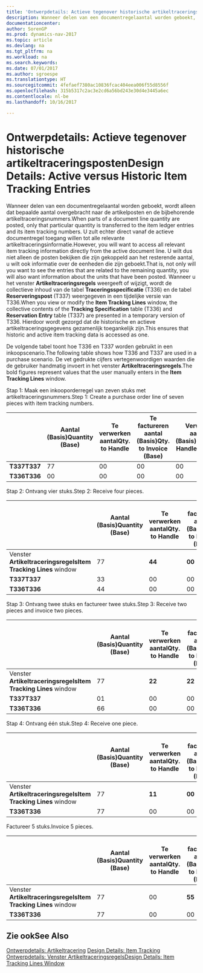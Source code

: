 ```yaml
---
title: 'Ontwerpdetails: Actieve tegenover historische artikeltraceringsposten'
description: Wanneer delen van een documentregelaantal worden geboekt, wordt alleen dat bepaalde aantal overgebracht naar de artikelposten en de bijbehorende artikeltraceringsnummers. U zult echter direct vanaf de actieve documentregel toegang willen tot alle relevante artikeltraceringsinformatie. U wilt dus niet alleen de posten bekijken die zijn gekoppeld aan het resterende aantal, u wilt ook informatie over de eenheden die zijn geboekt. Wanneer u het venster **Artikeltraceringsregels** weergeeft of wijzigt, wordt de collectieve inhoud van de tabel **Traceringsspecificatie** (T336) en de tabel **Reserveringspost** (T337) weergegeven in een tijdelijke versie van T336. Hierdoor wordt gezorgd dat de historische en actieve artikeltraceringsgegevens gezamenlijk toegankelijk zijn.
documentationcenter: 
author: SorenGP
ms.prod: dynamics-nav-2017
ms.topic: article
ms.devlang: na
ms.tgt_pltfrm: na
ms.workload: na
ms.search.keywords: 
ms.date: 07/01/2017
ms.author: sgroespe
ms.translationtype: HT
ms.sourcegitcommit: 4fefaef7380ac10836fcac404eea006f55d8556f
ms.openlocfilehash: 315b5317c2ac3e2cd6a56bd243e30d4e3445a6ec
ms.contentlocale: nl-be
ms.lasthandoff: 10/16/2017

---
```

# <a name="design-details-active-versus-historic-item-tracking-entries"></a><span data-ttu-id="e3812-107">Ontwerpdetails: Actieve tegenover historische artikeltraceringsposten</span><span class="sxs-lookup"><span data-stu-id="e3812-107">Design Details: Active versus Historic Item Tracking Entries</span></span>
<span data-ttu-id="e3812-108">Wanneer delen van een documentregelaantal worden geboekt, wordt alleen dat bepaalde aantal overgebracht naar de artikelposten en de bijbehorende artikeltraceringsnummers.</span><span class="sxs-lookup"><span data-stu-id="e3812-108">When parts of a document line quantity are posted, only that particular quantity is transferred to the item ledger entries and its item tracking numbers.</span></span> <span data-ttu-id="e3812-109">U zult echter direct vanaf de actieve documentregel toegang willen tot alle relevante artikeltraceringsinformatie.</span><span class="sxs-lookup"><span data-stu-id="e3812-109">However, you will want to access all relevant item tracking information directly from the active document line.</span></span> <span data-ttu-id="e3812-110">U wilt dus niet alleen de posten bekijken die zijn gekoppeld aan het resterende aantal, u wilt ook informatie over de eenheden die zijn geboekt.</span><span class="sxs-lookup"><span data-stu-id="e3812-110">That is, not only will you want to see the entries that are related to the remaining quantity, you will also want information about the units that have been posted.</span></span> <span data-ttu-id="e3812-111">Wanneer u het venster **Artikeltraceringsregels** weergeeft of wijzigt, wordt de collectieve inhoud van de tabel **Traceringsspecificatie** (T336) en de tabel **Reserveringspost** (T337) weergegeven in een tijdelijke versie van T336.</span><span class="sxs-lookup"><span data-stu-id="e3812-111">When you view or modify the **Item Tracking Lines** window, the collective contents of the **Tracking Specification** table (T336) and **Reservation Entry** table (T337) are presented in a temporary version of T336.</span></span> <span data-ttu-id="e3812-112">Hierdoor wordt gezorgd dat de historische en actieve artikeltraceringsgegevens gezamenlijk toegankelijk zijn.</span><span class="sxs-lookup"><span data-stu-id="e3812-112">This ensures that historic and active item tracking data is accessed as one.</span></span>  

 <span data-ttu-id="e3812-113">De volgende tabel toont hoe T336 en T337 worden gebruikt in een inkoopscenario.</span><span class="sxs-lookup"><span data-stu-id="e3812-113">The following table shows how T336 and T337 are used in a purchase scenario.</span></span> <span data-ttu-id="e3812-114">De vet gedrukte cijfers vertegenwoordigen waarden die de gebruiker handmatig invoert in het venster **Artikeltraceringsregels**.</span><span class="sxs-lookup"><span data-stu-id="e3812-114">The bold figures represent values that the user manually enters in the **Item Tracking Lines** window.</span></span>  

 <span data-ttu-id="e3812-115">Stap 1: Maak een inkooporderregel van zeven stuks met artikeltraceringsnummers.</span><span class="sxs-lookup"><span data-stu-id="e3812-115">Step 1: Create a purchase order line of seven pieces with item tracking numbers.</span></span>  

||<span data-ttu-id="e3812-116">**Aantal (Basis)**</span><span class="sxs-lookup"><span data-stu-id="e3812-116">**Quantity (Base)**</span></span>|<span data-ttu-id="e3812-117">**Te verwerken aantal**</span><span class="sxs-lookup"><span data-stu-id="e3812-117">**Qty. to Handle**</span></span>|<span data-ttu-id="e3812-118">**Te factureren aantal (Basis)**</span><span class="sxs-lookup"><span data-stu-id="e3812-118">**Qty. to Invoice (Base)**</span></span>|<span data-ttu-id="e3812-119">**Verwerkt aantal (Basis)**</span><span class="sxs-lookup"><span data-stu-id="e3812-119">**Quantity Handled (Base)**</span></span>|<span data-ttu-id="e3812-120">**Gefactureerd aantal (Basis)**</span><span class="sxs-lookup"><span data-stu-id="e3812-120">**Quantity Invoiced (Base)**</span></span>|  
|-|----------------------------------------------|--------------------------------------------|------------------------------------------------------|-------------------------------------------------------|--------------------------------------------------------|  
|<span data-ttu-id="e3812-121">**T337**</span><span class="sxs-lookup"><span data-stu-id="e3812-121">**T337**</span></span>|<span data-ttu-id="e3812-122">7</span><span class="sxs-lookup"><span data-stu-id="e3812-122">7</span></span>|<span data-ttu-id="e3812-123">0</span><span class="sxs-lookup"><span data-stu-id="e3812-123">0</span></span>|<span data-ttu-id="e3812-124">0</span><span class="sxs-lookup"><span data-stu-id="e3812-124">0</span></span>|<span data-ttu-id="e3812-125">0</span><span class="sxs-lookup"><span data-stu-id="e3812-125">0</span></span>|<span data-ttu-id="e3812-126">0</span><span class="sxs-lookup"><span data-stu-id="e3812-126">0</span></span>|  
|<span data-ttu-id="e3812-127">**T336**</span><span class="sxs-lookup"><span data-stu-id="e3812-127">**T336**</span></span>|<span data-ttu-id="e3812-128">0</span><span class="sxs-lookup"><span data-stu-id="e3812-128">0</span></span>|<span data-ttu-id="e3812-129">0</span><span class="sxs-lookup"><span data-stu-id="e3812-129">0</span></span>|<span data-ttu-id="e3812-130">0</span><span class="sxs-lookup"><span data-stu-id="e3812-130">0</span></span>|<span data-ttu-id="e3812-131">0</span><span class="sxs-lookup"><span data-stu-id="e3812-131">0</span></span>|<span data-ttu-id="e3812-132">0</span><span class="sxs-lookup"><span data-stu-id="e3812-132">0</span></span>|  

 <span data-ttu-id="e3812-133">Stap 2: Ontvang vier stuks.</span><span class="sxs-lookup"><span data-stu-id="e3812-133">Step 2: Receive four pieces.</span></span>  

||<span data-ttu-id="e3812-134">**Aantal (Basis)**</span><span class="sxs-lookup"><span data-stu-id="e3812-134">**Quantity (Base)**</span></span>|<span data-ttu-id="e3812-135">**Te verwerken aantal**</span><span class="sxs-lookup"><span data-stu-id="e3812-135">**Qty. to Handle**</span></span>|<span data-ttu-id="e3812-136">**Te factureren aantal (Basis)**</span><span class="sxs-lookup"><span data-stu-id="e3812-136">**Qty. to Invoice (Base)**</span></span>|<span data-ttu-id="e3812-137">**Verwerkt aantal (Basis)**</span><span class="sxs-lookup"><span data-stu-id="e3812-137">**Quantity Handled (Base)**</span></span>|<span data-ttu-id="e3812-138">**Gefactureerd aantal (Basis)**</span><span class="sxs-lookup"><span data-stu-id="e3812-138">**Quantity Invoiced (Base)**</span></span>|  
|-|----------------------------------------------|--------------------------------------------|------------------------------------------------------|-------------------------------------------------------|--------------------------------------------------------|  
|<span data-ttu-id="e3812-139">Venster **Artikeltraceringsregels**</span><span class="sxs-lookup"><span data-stu-id="e3812-139">**Item Tracking Lines** window</span></span>|<span data-ttu-id="e3812-140">7</span><span class="sxs-lookup"><span data-stu-id="e3812-140">7</span></span>|<span data-ttu-id="e3812-141">**4**</span><span class="sxs-lookup"><span data-stu-id="e3812-141">**4**</span></span>|<span data-ttu-id="e3812-142">**0**</span><span class="sxs-lookup"><span data-stu-id="e3812-142">**0**</span></span>|<span data-ttu-id="e3812-143">0</span><span class="sxs-lookup"><span data-stu-id="e3812-143">0</span></span>|<span data-ttu-id="e3812-144">0</span><span class="sxs-lookup"><span data-stu-id="e3812-144">0</span></span>|  
|<span data-ttu-id="e3812-145">**T337**</span><span class="sxs-lookup"><span data-stu-id="e3812-145">**T337**</span></span>|<span data-ttu-id="e3812-146">3</span><span class="sxs-lookup"><span data-stu-id="e3812-146">3</span></span>|<span data-ttu-id="e3812-147">0</span><span class="sxs-lookup"><span data-stu-id="e3812-147">0</span></span>|<span data-ttu-id="e3812-148">0</span><span class="sxs-lookup"><span data-stu-id="e3812-148">0</span></span>|<span data-ttu-id="e3812-149">0</span><span class="sxs-lookup"><span data-stu-id="e3812-149">0</span></span>|<span data-ttu-id="e3812-150">0</span><span class="sxs-lookup"><span data-stu-id="e3812-150">0</span></span>|  
|<span data-ttu-id="e3812-151">**T336**</span><span class="sxs-lookup"><span data-stu-id="e3812-151">**T336**</span></span>|<span data-ttu-id="e3812-152">4</span><span class="sxs-lookup"><span data-stu-id="e3812-152">4</span></span>|<span data-ttu-id="e3812-153">0</span><span class="sxs-lookup"><span data-stu-id="e3812-153">0</span></span>|<span data-ttu-id="e3812-154">0</span><span class="sxs-lookup"><span data-stu-id="e3812-154">0</span></span>|<span data-ttu-id="e3812-155">4</span><span class="sxs-lookup"><span data-stu-id="e3812-155">4</span></span>|<span data-ttu-id="e3812-156">0</span><span class="sxs-lookup"><span data-stu-id="e3812-156">0</span></span>|  

 <span data-ttu-id="e3812-157">Stap 3: Ontvang twee stuks en factureer twee stuks.</span><span class="sxs-lookup"><span data-stu-id="e3812-157">Step 3: Receive two pieces and invoice two pieces.</span></span>  

||<span data-ttu-id="e3812-158">**Aantal (Basis)**</span><span class="sxs-lookup"><span data-stu-id="e3812-158">**Quantity (Base)**</span></span>|<span data-ttu-id="e3812-159">**Te verwerken aantal**</span><span class="sxs-lookup"><span data-stu-id="e3812-159">**Qty. to Handle**</span></span>|<span data-ttu-id="e3812-160">**Te factureren aantal (Basis)**</span><span class="sxs-lookup"><span data-stu-id="e3812-160">**Qty. to Invoice (Base)**</span></span>|<span data-ttu-id="e3812-161">**Verwerkt aantal (Basis)**</span><span class="sxs-lookup"><span data-stu-id="e3812-161">**Quantity Handled (Base)**</span></span>|<span data-ttu-id="e3812-162">**Gefactureerd aantal (Basis)**</span><span class="sxs-lookup"><span data-stu-id="e3812-162">**Quantity Invoiced (Base)**</span></span>|  
|-|----------------------------------------------|--------------------------------------------|------------------------------------------------------|-------------------------------------------------------|--------------------------------------------------------|  
|<span data-ttu-id="e3812-163">Venster **Artikeltraceringsregels**</span><span class="sxs-lookup"><span data-stu-id="e3812-163">**Item Tracking Lines** window</span></span>|<span data-ttu-id="e3812-164">7</span><span class="sxs-lookup"><span data-stu-id="e3812-164">7</span></span>|<span data-ttu-id="e3812-165">**2**</span><span class="sxs-lookup"><span data-stu-id="e3812-165">**2**</span></span>|<span data-ttu-id="e3812-166">**2**</span><span class="sxs-lookup"><span data-stu-id="e3812-166">**2**</span></span>|<span data-ttu-id="e3812-167">4</span><span class="sxs-lookup"><span data-stu-id="e3812-167">4</span></span>|<span data-ttu-id="e3812-168">0</span><span class="sxs-lookup"><span data-stu-id="e3812-168">0</span></span>|  
|<span data-ttu-id="e3812-169">**T337**</span><span class="sxs-lookup"><span data-stu-id="e3812-169">**T337**</span></span>|<span data-ttu-id="e3812-170">0</span><span class="sxs-lookup"><span data-stu-id="e3812-170">1</span></span>|<span data-ttu-id="e3812-171">0</span><span class="sxs-lookup"><span data-stu-id="e3812-171">0</span></span>|<span data-ttu-id="e3812-172">0</span><span class="sxs-lookup"><span data-stu-id="e3812-172">0</span></span>|<span data-ttu-id="e3812-173">0</span><span class="sxs-lookup"><span data-stu-id="e3812-173">0</span></span>|<span data-ttu-id="e3812-174">0</span><span class="sxs-lookup"><span data-stu-id="e3812-174">0</span></span>|  
|<span data-ttu-id="e3812-175">**T336**</span><span class="sxs-lookup"><span data-stu-id="e3812-175">**T336**</span></span>|<span data-ttu-id="e3812-176">6</span><span class="sxs-lookup"><span data-stu-id="e3812-176">6</span></span>|<span data-ttu-id="e3812-177">0</span><span class="sxs-lookup"><span data-stu-id="e3812-177">0</span></span>|<span data-ttu-id="e3812-178">0</span><span class="sxs-lookup"><span data-stu-id="e3812-178">0</span></span>|<span data-ttu-id="e3812-179">6</span><span class="sxs-lookup"><span data-stu-id="e3812-179">6</span></span>|<span data-ttu-id="e3812-180">2</span><span class="sxs-lookup"><span data-stu-id="e3812-180">2</span></span>|  

 <span data-ttu-id="e3812-181">Stap 4: Ontvang één stuk.</span><span class="sxs-lookup"><span data-stu-id="e3812-181">Step 4: Receive one piece.</span></span>  

||<span data-ttu-id="e3812-182">**Aantal (Basis)**</span><span class="sxs-lookup"><span data-stu-id="e3812-182">**Quantity (Base)**</span></span>|<span data-ttu-id="e3812-183">**Te verwerken aantal**</span><span class="sxs-lookup"><span data-stu-id="e3812-183">**Qty. to Handle**</span></span>|<span data-ttu-id="e3812-184">**Te factureren aantal (Basis)**</span><span class="sxs-lookup"><span data-stu-id="e3812-184">**Qty. to Invoice (Base)**</span></span>|<span data-ttu-id="e3812-185">**Verwerkt aantal (Basis)**</span><span class="sxs-lookup"><span data-stu-id="e3812-185">**Quantity Handled (Base)**</span></span>|<span data-ttu-id="e3812-186">**Gefactureerd aantal (Basis)**</span><span class="sxs-lookup"><span data-stu-id="e3812-186">**Quantity Invoiced (Base)**</span></span>|  
|-|----------------------------------------------|--------------------------------------------|------------------------------------------------------|-------------------------------------------------------|--------------------------------------------------------|  
|<span data-ttu-id="e3812-187">Venster **Artikeltraceringsregels**</span><span class="sxs-lookup"><span data-stu-id="e3812-187">**Item Tracking Lines** window</span></span>|<span data-ttu-id="e3812-188">7</span><span class="sxs-lookup"><span data-stu-id="e3812-188">7</span></span>|<span data-ttu-id="e3812-189">**1**</span><span class="sxs-lookup"><span data-stu-id="e3812-189">**1**</span></span>|<span data-ttu-id="e3812-190">**0**</span><span class="sxs-lookup"><span data-stu-id="e3812-190">**0**</span></span>|<span data-ttu-id="e3812-191">6</span><span class="sxs-lookup"><span data-stu-id="e3812-191">6</span></span>|<span data-ttu-id="e3812-192">2</span><span class="sxs-lookup"><span data-stu-id="e3812-192">2</span></span>|  
|<span data-ttu-id="e3812-193">**T336**</span><span class="sxs-lookup"><span data-stu-id="e3812-193">**T336**</span></span>|<span data-ttu-id="e3812-194">7</span><span class="sxs-lookup"><span data-stu-id="e3812-194">7</span></span>|<span data-ttu-id="e3812-195">0</span><span class="sxs-lookup"><span data-stu-id="e3812-195">0</span></span>|<span data-ttu-id="e3812-196">0</span><span class="sxs-lookup"><span data-stu-id="e3812-196">0</span></span>|<span data-ttu-id="e3812-197">7</span><span class="sxs-lookup"><span data-stu-id="e3812-197">7</span></span>|<span data-ttu-id="e3812-198">2</span><span class="sxs-lookup"><span data-stu-id="e3812-198">2</span></span>|  

 <span data-ttu-id="e3812-199">Factureer 5 stuks.</span><span class="sxs-lookup"><span data-stu-id="e3812-199">Invoice 5 pieces.</span></span>  

||<span data-ttu-id="e3812-200">**Aantal (Basis)**</span><span class="sxs-lookup"><span data-stu-id="e3812-200">**Quantity (Base)**</span></span>|<span data-ttu-id="e3812-201">**Te verwerken aantal**</span><span class="sxs-lookup"><span data-stu-id="e3812-201">**Qty. to Handle**</span></span>|<span data-ttu-id="e3812-202">**Te factureren aantal (Basis)**</span><span class="sxs-lookup"><span data-stu-id="e3812-202">**Qty. to Invoice (Base)**</span></span>|<span data-ttu-id="e3812-203">**Verwerkt aantal (Basis)**</span><span class="sxs-lookup"><span data-stu-id="e3812-203">**Quantity Handled (Base)**</span></span>|<span data-ttu-id="e3812-204">**Gefactureerd aantal (Basis)**</span><span class="sxs-lookup"><span data-stu-id="e3812-204">**Quantity Invoiced (Base)**</span></span>|  
|-|----------------------------------------------|--------------------------------------------|------------------------------------------------------|-------------------------------------------------------|--------------------------------------------------------|  
|<span data-ttu-id="e3812-205">Venster **Artikeltraceringsregels**</span><span class="sxs-lookup"><span data-stu-id="e3812-205">**Item Tracking Lines** window</span></span>|<span data-ttu-id="e3812-206">7</span><span class="sxs-lookup"><span data-stu-id="e3812-206">7</span></span>|<span data-ttu-id="e3812-207">0</span><span class="sxs-lookup"><span data-stu-id="e3812-207">0</span></span>|<span data-ttu-id="e3812-208">**5**</span><span class="sxs-lookup"><span data-stu-id="e3812-208">**5**</span></span>|<span data-ttu-id="e3812-209">7</span><span class="sxs-lookup"><span data-stu-id="e3812-209">7</span></span>|<span data-ttu-id="e3812-210">2</span><span class="sxs-lookup"><span data-stu-id="e3812-210">2</span></span>|  
|<span data-ttu-id="e3812-211">**T336**</span><span class="sxs-lookup"><span data-stu-id="e3812-211">**T336**</span></span>|<span data-ttu-id="e3812-212">7</span><span class="sxs-lookup"><span data-stu-id="e3812-212">7</span></span>|<span data-ttu-id="e3812-213">0</span><span class="sxs-lookup"><span data-stu-id="e3812-213">0</span></span>|<span data-ttu-id="e3812-214">0</span><span class="sxs-lookup"><span data-stu-id="e3812-214">0</span></span>|<span data-ttu-id="e3812-215">7</span><span class="sxs-lookup"><span data-stu-id="e3812-215">7</span></span>|<span data-ttu-id="e3812-216">7</span><span class="sxs-lookup"><span data-stu-id="e3812-216">7</span></span>|  

## <a name="see-also"></a><span data-ttu-id="e3812-217">Zie ook</span><span class="sxs-lookup"><span data-stu-id="e3812-217">See Also</span></span>  
 <span data-ttu-id="e3812-218">[Ontwerpdetails: Artikeltracering](design-details-item-tracking.md) </span><span class="sxs-lookup"><span data-stu-id="e3812-218">[Design Details: Item Tracking](design-details-item-tracking.md) </span></span>  
 [<span data-ttu-id="e3812-219">Ontwerpdetails: Venster Artikeltraceringsregels</span><span class="sxs-lookup"><span data-stu-id="e3812-219">Design Details: Item Tracking Lines Window</span></span>](design-details-item-tracking-lines-window.md)

